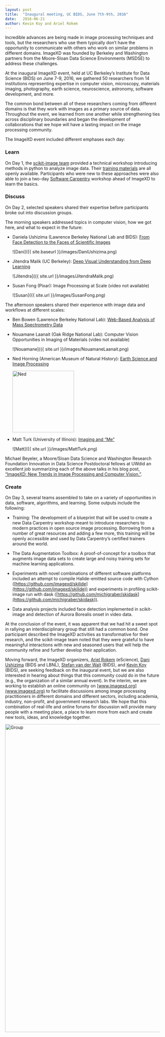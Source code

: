 ```yaml
---
layout: post
title:  "Inaugural meeting, UC BIDS, June 7th-9th, 2016"
date:   2016-06-21
author: Kevin Koy and Ariel Rokem
---
```


Incredible advances are being made in image processing techniques and tools, but
the researchers who use them typically don’t have the opportunity to communicate
with others who work on similar problems in different domains. ImageXD was
founded by Berkeley and Washington partners from the Moore-Sloan Data Science
Environments (MSDSE) to address these challenges.

At the inaugural ImageXD event, held at UC Berkeley’s Institute for Data Science
(BIDS) on June 7-9, 2016, we gathered 50 researchers from 14 institutions
representing expertise in computer vision, microscopy, materials imaging,
photography, earth science, neuroscience, astronomy, software development, and
more.

The common bond between all of these researchers coming from different domains
is that they work with images as a primary source of data. Throughout the event,
we learned from one another while strengthening ties across disciplinary
boundaries and began the development of collaborations that we hope will have a
lasting impact on the image processing community.

The ImageXD event included different emphases each day:

### Learn
On Day 1, the [scikit-image team](http://scikit-image.org/) provided a
technical workshop introducing methods in python to analyze image data. Their
[training materials](http://www.imagexd.org/tutorial/) are all openly
available. Participants who were new to these approaches were
also able to join a two-day
[Software Carpentry](http://software-carpentry.org/) workshop ahead of ImageXD
to learn the basics.

### Discuss

On Day 2, selected speakers shared their expertise before participants broke out
into discussion groups.

The morning speakers addressed topics in computer vision, how we got here, and what to expect in the future:

- Daniela Ushizima (Lawrence Berkeley National Lab and BIDS):
	[From Face Detection to the Faces of Scientific Images](https://www.youtube.com/watch?v=tdg5JcFpALM)

	![Dani]({{ site.baseurl }}/images/DaniUshizima.png)
- Jitendra Malik (UC Berkeley):
	[Deep Visual Understanding from Deep Learning](https://www.youtube.com/watch?v=UKY4Y7sHg5g)

	![Jitendra]({{ site.url }}/images/JitendraMalik.png)
- Susan Fong (Pixar):
	Image Processing at Scale (video not available)

	![Susan]({{ site.url }}/images/SusanFong.png)

The afternoon speakers shared their experience with image data and workflows at
different scales:

- Ben Bowen (Lawrence Berkeley National Lab):
		[Web-Based Analysis of Mass Spectrometry Data](https://www.youtube.com/watch?v=x0SSDNjQr0A)

- Nouamane Laanait (Oak Ridge National Lab):
		Computer Vision Opportunities in Imaging of Materials (video not available)

	![Nouamane]({{ site.url }}/images/NouamaneLaanait.png)

- Ned Horning (American Museum of Natural History): [Earth Science and Image Processing](https://www.youtube.com/watch?v=KZmwKbZa0ZI)

	<img src="{{ site.url }}/images/NedHorning.jpg" alt="Ned" style="width: 200px;"/>

- Matt Turk (University of Illinois):
    [Imaging and “Me”](https://www.youtube.com/watch?v=K3b7-LUkE-o)

	![Matt]({{ site.url }}/images/MattTurk.png)

Michael Beyeler, a Moore/Sloan Data Science and Washington Research Foundation
Innovation in Data Science Postdoctoral fellows at UWdid an excellent job
summarizing each of the above talks in his
blog post,
[“ImageXD: New Trends in Image Processing and Computer Vision.”](http://www.askaswiss.com/2016/06/imagexd-new-trends-image-processing-computer-vision.html).

### Create

On Day 3, several teams assembled to take on a variety of opportunities in data, software, algorithms, and learning. Some outputs	include the following:

- Training: The development of a blueprint that will be used to create a new
Data Carpentry workshop meant to introduce researchers to modern practices
in open source image processing. Borrowing from a number of great resources
and adding a few more, this training will be openly accessible and used by
Data Carpentry’s certified trainers around the world.

-	The Data Augmentation Toolbox: A proof-of-concept for a toolbox that
augments image data sets to create large and noisy training sets for machine
learning applications.

-	Experiments with novel combinations of different software platforms
included an attempt to compile Halide-emitted source code with Cython
([https://github.com/imagexd/skilide](https://github.com/imagexd/skilide)) and experiments in profiling
scikit-image run with dask ([https://github.com/michigraber/skidask](https://github.com/michigraber/skidask)).

-	Data analysis projects included face detection implemented in scikit-image
and detection of Aurora Borealis onset in video data.

At the conclusion of the event, it was apparent that we had hit a sweet spot in
rallying an interdisciplinary group that still had a common bond. One
participant described the ImageXD activities as transformative for their
research, and the scikit-image team noted that they were grateful to have
meaningful interactions with new and seasoned users that will help the community
refine and further develop their application.

Moving forward, the ImageXD organizers, [Ariel Rokem](http://arokem.org)
(eScience), [Dani Ushizima](http://vis.lbl.gov/~daniela/) (BIDS and LBNL),
[Stefan van der Walt](https://bids.berkeley.edu/people/st%C3%A9fan-van-der-walt)
(BIDS), and [Kevin Koy](https://bids.berkeley.edu/people/kevin-koy) (BIDS), are
seeking feedback on the inaugural event, but we are also interested in hearing
about things that this community could do in the future (e.g., the organization
of a similar annual event). In the interim, we are working to establish an
online community on [www.imagexd.org](www.imagexd.org) to facilitate discussions
among image processing practitioners in different domains and different sectors,
including academia, industry, non-profit, and government research labs. We hope
that this combination of real-life and online forums for discussion will provide
many people with a meeting place, a place to learn more from each and create new
tools, ideas, and knowledge together.

<img src="{{ site.url }}/images/group-photo.png" alt="Group" style="width: 1000px;"/>
